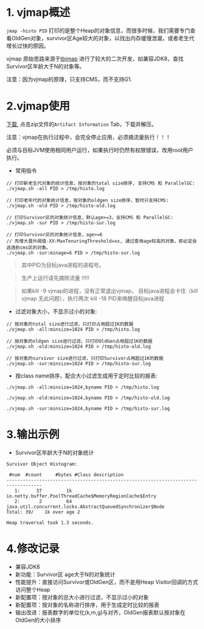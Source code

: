 # 1. vjmap概述

`jmap -histo PID` 打印的是整个Heap的对象信息，而很多时候，我们需要专门查看OldGen对象，survivor区Age较大的对象，以找出内存缓慢泄漏，或者老生代增长过快的原因。

vjmap 原始思路来源于[tbjmap](https://github.com/alibaba/TBJMap) 进行了较大的二次开发，如兼容JDK8，查找Survivor区年龄大于N的对象等。

注意：因为vjmap的原理，只支持CMS，而不支持G1.

# 2.vjmap使用

[下载](http://mvn1.tools.vipshop.com/nexus/index.html#nexus-search;quick~vjmap), 点击zip文件的`Artifact Information` Tab，下载并解压。

注意：vjmap在执行过程中，会完全停止应用，必须摘流量执行！！！

必须与目标JVM使用相同用户运行，如果执行时仍然有权限错误，改用root用户执行。

    
* 常用指令

```
// 打印新老生代对象的统计信息，按对象的total size排序, 支持CMS 和 ParallelGC:
./vjmap.sh -all PID > /tmp/histo.log

// 打印老年代的对象统计信息，按对象的oldgen size排序，暂时只支持CMS:  
./vjmap.sh -old PID > /tmp/histo-old.log

// 打印Survivor区的对象统计信息，默认age>=3，支持CMS 和 ParallelGC: 
./vjmap.sh -sur PID > /tmp/histo-sur.log

// 打印Survivor区的对象统计信息，age>=6
// 先增大晋升阈值-XX:MaxTenuringThreshold=xx, 通过查询age较高的对象，即必定会逃逸到cms区的对象。
./vjmap.sh -sur:minage=6 PID > /tmp/histo-sur.log
```

> 其中PID为目标java进程的进程号。

> 生产上运行请先摘除流量 !!!!!

> 如果kill -9 vjmap的进程，没有正常退出vjmap， 目标java进程会卡住（kill vjmap 无此问题），执行两次 kill -18 PID来唤醒目标java进程

* 过滤对象大小，不显示过小的对象:

```
// 按对象的total size进行过滤，只打印占用超过1K的数据
./vjmap.sh -all:minsize=1024 PID > /tmp/histo.log

// 按对象的oldgen size进行过滤，只打印OldGen占用超过1K的数据
./vjmap.sh -old:minsize=1024 PID > /tmp/histo-old.log

// 按对象的survivor size进行过滤，只打印Survivor占用超过1K的数据
./vjmap.sh -sur:minsize=1024 PID > /tmp/histo-sur.log
```

* 按class name排序，配合大小过滤生成用于定时比较的报表:

```
./vjmap.sh -all:minsize=1024,byname PID > /tmp/histo.log

./vjmap.sh -old:minsize=1024,byname PID > /tmp/histo-old.log

./vjmap.sh -sur:minsize=1024,byname PID > /tmp/histo-sur.log
```

# 3.输出示例


* Survivor区年龄大于N的对象统计

```
Survivor Object Histogram:

 #num  #count     #bytes #Class description
-----------------------------------------------------------------------------------
   1:      37         1k io.netty.buffer.PoolThreadCache$MemoryRegionCache$Entry
   2:       2         64 java.util.concurrent.locks.AbstractQueuedSynchronizer$Node
Total: 39/    1k over age 2

Heap traversal took 1.3 seconds.
```


# 4.修改记录

* 兼容JDK8
* 新功能：Survivor区 age大于N的对象统计
* 性能提升：直接访问Survivor或OldGen区，而不是用Heap Visitor回调的方式访问整个Heap
* 新配置项：按对象的总大小进行过滤，不显示过小的对象
* 新配置项：按对象的名称进行排序，用于生成定时比较的报表
* 输出改进：报表数字的单位化(k,m,g)与对齐，OldGen报表默认按对象在OldGen的大小排序

```